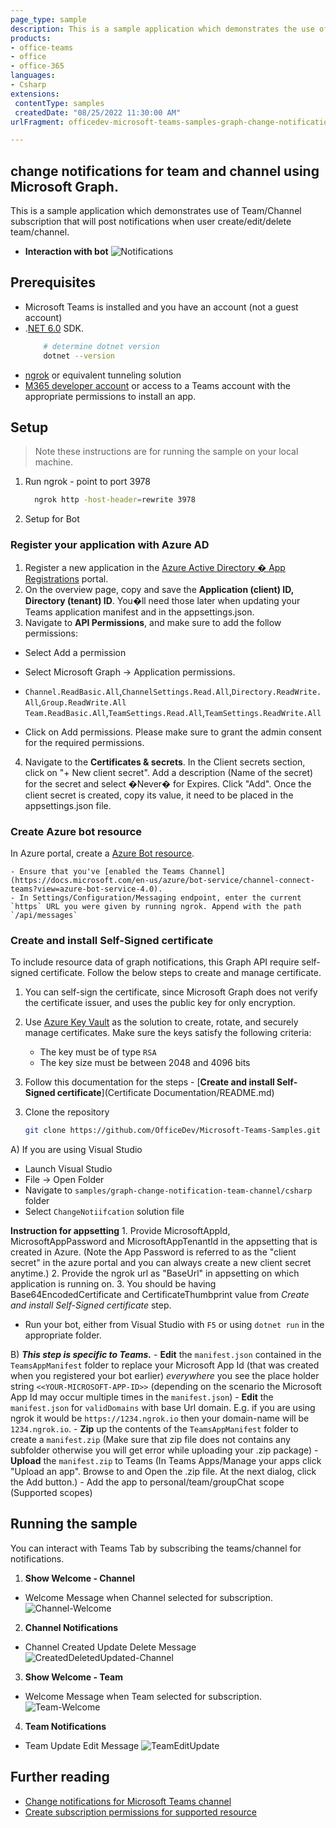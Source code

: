 ```yaml
---
page_type: sample
description: This is a sample application which demonstrates the use of team/Channel subscription that will post notifications when user create/edit/delete team/channel.
products:
- office-teams
- office
- office-365
languages:
- Csharp
extensions: 
 contentType: samples
 createdDate: "08/25/2022 11:30:00 AM"
urlFragment: officedev-microsoft-teams-samples-graph-change-notification-team-channel

---
```


## change notifications for team and channel using Microsoft Graph.

This is a sample application which demonstrates use of Team/Channel subscription that will post notifications when user create/edit/delete team/channel.

- **Interaction with bot**
![Notifications](ChangeNotification/Images/ChangeNotifications.gif)

## Prerequisites

- Microsoft Teams is installed and you have an account (not a guest account)
-  .[NET 6.0](https://dotnet.microsoft.com/en-us/download) SDK.
    ```bash
        # determine dotnet version
        dotnet --version
    ```
-  [ngrok](https://ngrok.com/) or equivalent tunneling solution
-  [M365 developer account](https://docs.microsoft.com/en-us/microsoftteams/platform/concepts/build-and-test/prepare-your-o365-tenant) or access to a Teams account with the appropriate permissions to install an app.

## Setup

> Note these instructions are for running the sample on your local machine.

1) Run ngrok - point to port 3978

   ```bash
     ngrok http -host-header=rewrite 3978
   ```  

2) Setup for Bot

### Register your application with Azure AD

1. Register a new application in the [Azure Active Directory � App Registrations](https://go.microsoft.com/fwlink/?linkid=2083908) portal.
2. On the overview page, copy and save the **Application (client) ID, Directory (tenant) ID**. You�ll need those later when updating your Teams application manifest and in the appsettings.json.
3. Navigate to **API Permissions**, and make sure to add the follow permissions:
-   Select Add a permission
-   Select Microsoft Graph -> Application permissions.
   - `Channel.ReadBasic.All`,`ChannelSettings.Read.All`,`Directory.ReadWrite.All`,`Group.ReadWrite.All`
    `Team.ReadBasic.All`,`TeamSettings.Read.All`,`TeamSettings.ReadWrite.All`

-   Click on Add permissions. Please make sure to grant the admin consent for the required permissions.

4. Navigate to the **Certificates & secrets**. In the Client secrets section, click on "+ New client secret". Add a description (Name of the secret) for the secret and select �Never� for Expires. Click "Add". Once the client secret is created, copy its value, it need to be placed in the appsettings.json file.

### Create Azure bot resource

In Azure portal, create a [Azure Bot resource](https://docs.microsoft.com/en-us/azure/bot-service/bot-builder-authentication?view=azure-bot-service-4.0&tabs=csharp%2Caadv2).

    - Ensure that you've [enabled the Teams Channel](https://docs.microsoft.com/en-us/azure/bot-service/channel-connect-teams?view=azure-bot-service-4.0).
    - In Settings/Configuration/Messaging endpoint, enter the current `https` URL you were given by running ngrok. Append with the path `/api/messages`

### Create and install Self-Signed certificate

To include resource data of graph notifications, this Graph API require self-signed certificate. Follow the below steps to create and manage certificate.

1. You can self-sign the certificate, since Microsoft Graph does not verify the certificate issuer, and uses the public key for only encryption.

2. Use [Azure Key Vault](https://docs.microsoft.com/en-us/azure/key-vault/key-vault-whatis) as the solution to create, rotate, and securely manage certificates. Make sure the keys satisfy the following criteria:

    - The key must be of type `RSA`
    - The key size must be between 2048 and 4096 bits

3. Follow this documentation for the steps - [**Create and install Self-Signed certificate**](Certificate Documentation/README.md)

3) Clone the repository

    ```bash
    git clone https://github.com/OfficeDev/Microsoft-Teams-Samples.git
    ```

  A) If you are using Visual Studio

  - Launch Visual Studio
  - File -> Open Folder
  - Navigate to `samples/graph-change-notification-team-channel/csharp` folder
  - Select `ChangeNotiifcation` solution file

  **Instruction for appsetting**
    1. Provide MicrosoftAppId, MicrosoftAppPassword and MicrosoftAppTenantId in the appsetting that is created in Azure.
    (Note the App Password is referred to as the "client secret" in the azure portal and you can always create a new client secret anytime.)
    2. Provide the ngrok url as  "BaseUrl" in appsetting on which application is running on.
    3. You should be having Base64EncodedCertificate and CertificateThumbprint value from *Create and install Self-Signed certificate* step.

  - Run your bot, either from Visual Studio with `F5` or using `dotnet run` in the appropriate folder.

  B) __*This step is specific to Teams.*__
    - **Edit** the `manifest.json` contained in the  `TeamsAppManifest` folder to replace your Microsoft App Id (that was created when you registered your bot earlier) *everywhere* you see the place holder string `<<YOUR-MICROSOFT-APP-ID>>` (depending on the scenario the Microsoft App Id may occur multiple times in the `manifest.json`)
    - **Edit** the `manifest.json` for `validDomains` with base Url domain. E.g. if you are using ngrok it would be `https://1234.ngrok.io` then your domain-name will be `1234.ngrok.io`.
    - **Zip** up the contents of the `TeamsAppManifest` folder to create a `manifest.zip` (Make sure that zip file does not contains any subfolder otherwise you will get error while uploading your .zip package)
    - **Upload** the `manifest.zip` to Teams (In Teams Apps/Manage your apps click "Upload an app". Browse to and Open the .zip file. At the next dialog, click the Add button.)
    - Add the app to personal/team/groupChat scope (Supported scopes)


## Running the sample

You can interact with Teams Tab by subscribing the teams/channel for notifications.

1. **Show Welcome - Channel**
- Welcome Message when Channel selected for subscription.
![Channel-Welcome](ChangeNotification/Images/Channel-Welcome.png)

2. **Channel Notifications**
- Channel Created Update Delete Message
![CreatedDeletedUpdated-Channel](ChangeNotification/Images/CreatedDeletedUpdated-Channel.png)

3. **Show Welcome - Team**
- Welcome Message when Team selected for subscription.
![Team-Welcome](ChangeNotification/Images/Team-Welcome.png)

4. **Team Notifications**
- Team Update Edit Message
![TeamEditUpdate](ChangeNotification/Images/TeamEditUpdate.png)


## Further reading
- [Change notifications for Microsoft Teams channel](https://docs.microsoft.com/en-us/graph/teams-changenotifications-team-and-channel)
- [Create subscription permissions for supported resource](https://docs.microsoft.com/en-us/graph/api/subscription-post-subscriptions?view=graph-rest-1.0&tabs=http#team-channel-and-chat)

